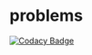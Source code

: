 # problems
[![Codacy Badge](https://api.codacy.com/project/badge/Grade/113c48b7194f43a0b9b7e0ad2d2e91b8)](https://app.codacy.com/gh/Leapense/problems?utm_source=github.com&utm_medium=referral&utm_content=Leapense/problems&utm_campaign=Badge_Grade)